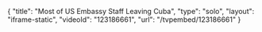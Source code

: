 {
    "title": "Most of US Embassy Staff Leaving Cuba",
    "type": "solo",
    "layout": "iframe-static",
    "videoId": "123186661",
    "url": "\/tvpembed\/123186661"
}